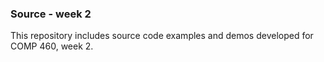### Source - week 2

This repository includes source code examples and demos developed for COMP 460, week 2.
